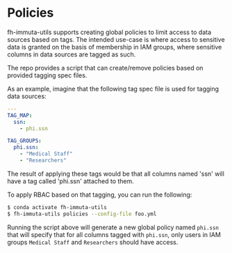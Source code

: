 Policies
========

fh-immuta-utils supports creating global policies to limit access to data sources based on tags.
The intended use-case is where access to sensitive data is granted on the basis of membership in IAM groups,
where sensitive columns in data sources are tagged as such.

The repo provides a script that can create/remove policies based on provided tagging spec files.

As an example, imagine that the following tag spec file is used for tagging data sources:

``` yaml
---
TAG_MAP:
  ssn:
    - phi.ssn

TAG_GROUPS:
  phi.ssn:
    - "Medical Staff"
    - "Researchers"
```

The result of applying these tags would be that all columns named 'ssn' will have a tag called 'phi.ssn' attached to them.

To apply RBAC based on that tagging, you can run the following:

``` bash
$ conda activate fh-immuta-utils
$ fh-immuta-utils policies --config-file foo.yml
```

Running the script above will generate a new global policy named `phi.ssn` that will specify that
for all columns tagged with `phi.ssn`, only users in IAM groups `Medical Staff` and `Researchers` should have access.
